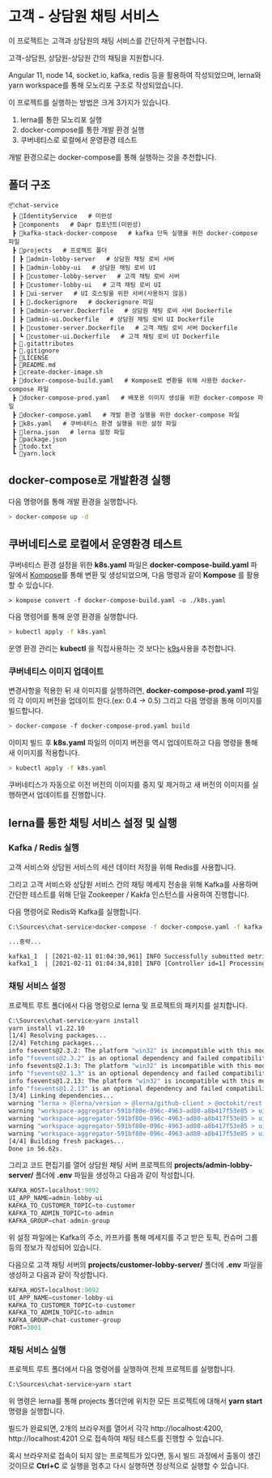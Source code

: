 # 고객 - 상담원 채팅 서비스

이 프로젝트는 고객과 상담원의 채팅 서비스를 간단하게 구현합니다.

고객-상담원, 상담원-상담원 간의 채팅을 지원합니다.

Angular 11, node 14, socket.io, kafka, redis 등을 활용하여 작성되었으며, lerna와 yarn workspace를 통해 모노리포 구조로 작성되었습니다.

이 프로젝트를 실행하는 방법은 크게 3가지가 있습니다.

1. lerna를 통한 모노리포 실행
1. docker-compose를 통한 개발 환경 실행
1. 쿠버네티스로 로컬에서 운영환경 테스트

개발 환경으로는 docker-compose를 통해 실행하는 것을 추천합니다.

## 폴더 구조

```
📦chat-service 
 ┣ 📂IdentityService   # 미완성
 ┣ 📂components   # Dapr 컴포넌트(미완성)
 ┣ 📂kafka-stack-docker-compose   # kafka 단독 실행을 위한 docker-compose 파일
 ┣ 📂projects   # 프로젝트 폴더
 ┃ ┣ 📂admin-lobby-server   # 상담원 채팅 로비 서버
 ┃ ┣ 📂admin-lobby-ui   # 상담원 채팅 로비 UI
 ┃ ┣ 📂customer-lobby-server   # 고객 채팅 로비 서버
 ┃ ┣ 📂customer-lobby-ui   # 고객 채팅 로비 UI
 ┃ ┣ 📂ui-server   # UI 호스팅을 위한 서버(사용하지 않음)
 ┃ ┣ 📜.dockerignore   # dockerignore 파일
 ┃ ┣ 📜admin-server.Dockerfile   # 상담원 채팅 로비 서버 Dockerfile
 ┃ ┣ 📜admin-ui.Dockerfile   # 상담원 채팅 로비 UI Dockerfile
 ┃ ┣ 📜customer-server.Dockerfile   # 고객 채팅 로비 서버 Dockerfile
 ┃ ┗ 📜customer-ui.Dockerfile   # 고객 채팅 로비 UI Dockerfile
 ┣ 📜.gitattributes
 ┣ 📜.gitignore
 ┣ 📜LICENSE
 ┣ 📜README.md
 ┣ 📜create-docker-image.sh
 ┣ 📜docker-compose-build.yaml   # Kompose로 변환을 위해 사용한 docker-compose 파일
 ┣ 📜docker-compose-prod.yaml   # 배포용 이미지 생성을 위한 docker-compose 파일
 ┣ 📜docker-compose.yaml   # 개발 환경 실행을 위한 docker-compose 파일
 ┣ 📜k8s.yaml   # 쿠버네티스 환경 실행을 위한 설정 파일
 ┣ 📜lerna.json   # lerna 설정 파일
 ┣ 📜package.json
 ┣ 📜todo.txt
 ┗ 📜yarn.lock
```

## docker-compose로 개발환경 실행

다음 명령어를 통해 개발 환경을 실행합니다.

```bash
> docker-compose up -d
```

## 쿠버네티스로 로컬에서 운영환경 테스트

쿠버네티스 환경 설정을 위한 __k8s.yaml__ 파일은 __docker-compose-build.yaml__ 파일에서 [Kompose](https://kompose.io/)를 통해 변환 및 생성되었으며, 다음 명령과 같이 __Kompose__ 를 활용할 수 있습니다.

```base
> kompose convert -f docker-compose-build.yaml -o ./k8s.yaml
```

다음 명령어를 통해 운영 환경을 실행합니다.

```bash
> kubectl apply -f k8s.yaml
```

운영 환경 관리는 __kubectl__ 을 직접사용하는 것 보다는 [k9s](https://github.com/derailed/k9s)사용을 추천합니다.

### 쿠버네티스 이미지 업데이트

변경사항을 적용한 뒤 새 이미지를 실행하려면, __docker-compose-prod.yaml__ 파일의 각 이미지 버전을 업데이트 한다.(ex: 0.4 -> 0.5) 그리고 다음 명령을 통해 이미지를 빌드합니다.

```bash
> docker-compose -f docker-compose-prod.yaml build
```

이미지 빌드 후 __k8s.yaml__ 파일의 이미지 버전을 역시 업데이트하고 다음 명령을 통해 새 이미지를 적용합니다.

```bash
> kubectl apply -f k8s.yaml
```

쿠버네티스가 자동으로 이전 버전의 이미지를 중지 및 제거하고 새 버전의 이미지를 실행하면서 업데이트를 진행합니다.

## lerna를 통한 채팅 서비스 설정 및 실행

### Kafka / Redis 실행

고객 서비스와 상담원 서비스의 세션 데이터 저장을 위해 Redis를 사용합니다.

그리고 고객 서비스와 상담원 서비스 간의 채팅 메세지 전송을 위해 Kafka를 사용하며 간단한 테스트를 위해 단일 Zookeeper / Kakfa 인스턴스를 사용하여 진행합니다.

다음 명령어로 Redis와 Kafka를 실행합니다.

```bash
C:\Sources\chat-service>docker-compose -f docker-compose.yaml -f kafka-stack-docker-compose/zk-single-kafka-single.yaml up

...중략...

kafka1_1  | [2021-02-11 01:04:30,961] INFO Successfully submitted metrics to Confluent via secure endpoint (io.confluent.support.metrics.submitters.ConfluentSubmitter)
kafka1_1  | [2021-02-11 01:04:34,810] INFO [Controller id=1] Processing automatic preferred replica leader election (kafka.controller.KafkaController)

```

### 채팅 서비스 설정

프로젝트 루트 폴더에서 다음 명령으로 lerna 및 프로젝트의 패키지를 설치합니다.

```bash
C:\Sources\chat-service>yarn install
yarn install v1.22.10
[1/4] Resolving packages...
[2/4] Fetching packages...
info fsevents@2.3.2: The platform "win32" is incompatible with this module.
info "fsevents@2.3.2" is an optional dependency and failed compatibility check. Excluding it from installation.
info fsevents@2.1.3: The platform "win32" is incompatible with this module.
info "fsevents@2.1.3" is an optional dependency and failed compatibility check. Excluding it from installation.
info fsevents@1.2.13: The platform "win32" is incompatible with this module.
info "fsevents@1.2.13" is an optional dependency and failed compatibility check. Excluding it from installation.
[3/4] Linking dependencies...
warning "lerna > @lerna/version > @lerna/github-client > @octokit/rest > @octokit/plugin-request-log@1.0.3" has unmet peer dependency "@octokit/core@>=3".
warning "workspace-aggregator-591bf80e-096c-4963-ad80-a8b417f53e85 > ui-admin-lobby > bootstrap@4.6.0" has unmet peer dependency "jquery@1.9.1 - 3".
warning "workspace-aggregator-591bf80e-096c-4963-ad80-a8b417f53e85 > ui-admin-lobby > bootstrap@4.6.0" has unmet peer dependency "popper.js@^1.16.1".
warning "workspace-aggregator-591bf80e-096c-4963-ad80-a8b417f53e85 > ui-admin-lobby > ngx-socket-io@3.2.0" has incorrect peer dependency "@angular/common@^10.0.0".
warning "workspace-aggregator-591bf80e-096c-4963-ad80-a8b417f53e85 > ui-admin-lobby > ngx-socket-io@3.2.0" has incorrect peer dependency "@angular/core@^10.0.0".
[4/4] Building fresh packages...
Done in 56.62s.
```

그리고 코드 편집기를 열어 상담원 채팅 서버 프로젝트의 __projects/admin-lobby-server/__ 폴더에 __.env__ 파일을 생성하고 다음과 같이 작성합니다.

```javascript
KAFKA_HOST=localhost:9092
UI_APP_NAME=admin-lobby-ui
KAFKA_TO_CUSTOMER_TOPIC=to-customer
KAFKA_TO_ADMIN_TOPIC=to-admin
KAFKA_GROUP=chat-admin-group
```

위 설정 파일에는 Kafka의 주소, 카프카를 통해 메세지를 주고 받은 토픽, 컨슈머 그룹 등의 정보가 작성되어 있습니다.

다음으로 고객 채팅 서버의 __projects/customer-lobby-server/__ 폴더에 __.env__ 파일을 생성하고 다음과 같이 작성합니다.

```javascript
KAFKA_HOST=localhost:9092
UI_APP_NAME=customer-lobby-ui
KAFKA_TO_CUSTOMER_TOPIC=to-customer
KAFKA_TO_ADMIN_TOPIC=to-admin
KAFKA_GROUP=chat-customer-group
PORT=3001
```

### 채팅 서비스 실행

프로젝트 루트 폴더에서 다음 명령어를 실행하여 전체 프로젝트를 실행합니다.

```bash
C:\Sources\chat-service>yarn start
```

위 명령은 lerna를 통해 projects 폴더안에 위치한 모든 프로젝트에 대해서 __yarn start__ 명령을 실행합니다.

빌드가 완료되면, 2개의 브라우저를 열어서 각각 http://localhost:4200, http://localhost:4201 으로 접속하여 채팅 테스트를 진행할 수 있습니다.

혹시 브라우저로 접속이 되지 않는 프로젝트가 있다면, 동시 빌드 과정에서 출동이 생긴 것이므로 __Ctrl+C__ 로 실행을 멈추고 다시 실행하면 정상적으로 실행할 수 있습니다.